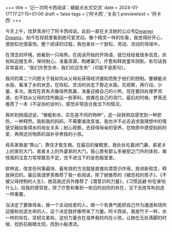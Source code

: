 +++
title = '记一次阿卡西阅读：蜻蜓点水式交流'
date = 2024-01-17T17:27:15+01:00
draft = false
tags = ['阿卡西', '关系']
previewtext = '阿卡西'
+++

今天上午，找梦真进行了阿卡西阅读。此前一直在关注她的公众号[Dreamer Dreams](https://mp.weixin.qq.com/s/v9LAnABJs5FOMUQNugqBIQ)，如今在视频里看到她可爱灵动，像个精灵一样的形象，我觉得好开心，很放松也很喜悦。整个阅读的过程，我也身处一个放松、灵动、流动的场域中。

在清念的环境，她看到一只母熊。在阅读开始的开场语，就已经给我很多信息。庆祝和迎接生命，保持耐心，准备资源，构建巢穴，疗愈和释放童年阴影。有句话我非常喜欢，“我们庆贺生命，我们欢迎生命”（可能不是原句）。

我问的第二个问题关于我如何从父母处获得经济援助而免于他们的控制。要蜻蜓点水般，看准了水的状态，在轻松、灵活的状态下靠近水面。先观察，再行动，少量、多次。我现在真有点像母熊筑巢，准备迎接自己的小熊，现在要四处搜罗资源，也不妨从父母的住所搬运一些草料，放置在自己的洞穴。最后的时候，梦真还推荐了一本《不妥协的谈判》，感觉非常适合我当下的情况。

我听到她描述说，“蜻蜓和水，实在是不同的物种”，这一段我明显感觉到一种悲伤，一种释然。我和我的妈妈，不需要谁改变谁，我也许不必去追求我理想中的情感交融如鱼得水的母女关系；耐心观察，去获得母亲的营养，在物质中感受妈妈的爱，再用这份物质的滋补孕育我的小孩。

母系家族是“靠山”，靠住才能生根。在最后的催眠里，我处处吃着闭门羹，紧紧关上的家的大门，紧紧关上的外婆家的大门，我心里有那么多被拒之门外的体验，难怪我的注意力常常飘忽不定，住不进当下的金色殿堂里。

欧林说，改变任何事最快、最有效的方法就是直接向潜意识作用，放进新观念，释放掉旧的。最后我请梦真推荐了我一些阅读，除了她推荐的《被忽视的孩子》，《不被父母控制的人生》，她高我还另外推荐了《潜意识的力量》，《习惯逃避·你在害怕什么》。给我的感受是，除了疗愈和看到一些旧的创伤的存在，当下去改写和创造一样重要。

当决定了要做母亲，做一个主动给爱的人，做一个有勇气能把自己作为通道和场所迎接和创造生命的人，这个决定就好像带来了力量。阿卡西说，我是竹子一样，水一样的存在，坚韧又柔和，这份力量也在滋养我的内在小孩，让她在无处落脚的时候，找到石板晒太阳，找到小船漂流。

